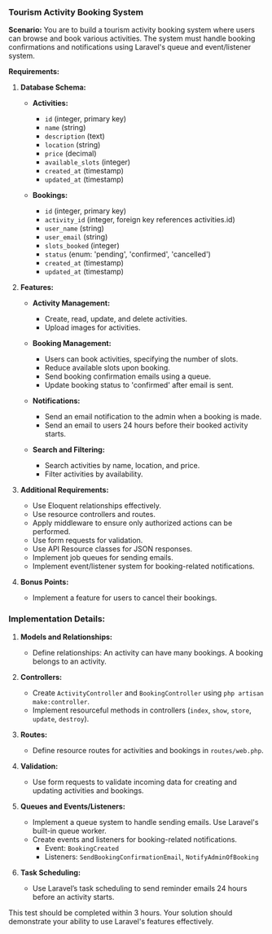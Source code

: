 ### Tourism Activity Booking System

**Scenario:**
You are to build a tourism activity booking system where users can browse and book various activities. The system must handle booking confirmations and notifications using Laravel's queue and event/listener system.

**Requirements:**

1. **Database Schema:**

   - **Activities:**
     - `id` (integer, primary key)
     - `name` (string)
     - `description` (text)
     - `location` (string)
     - `price` (decimal)
     - `available_slots` (integer)
     - `created_at` (timestamp)
     - `updated_at` (timestamp)
   
   - **Bookings:**
     - `id` (integer, primary key)
     - `activity_id` (integer, foreign key references activities.id)
     - `user_name` (string)
     - `user_email` (string)
     - `slots_booked` (integer)
     - `status` (enum: 'pending', 'confirmed', 'cancelled')
     - `created_at` (timestamp)
     - `updated_at` (timestamp)

2. **Features:**

   - **Activity Management:**
     - Create, read, update, and delete activities.
     - Upload images for activities.
   
   - **Booking Management:**
     - Users can book activities, specifying the number of slots.
     - Reduce available slots upon booking.
     - Send booking confirmation emails using a queue.
     - Update booking status to 'confirmed' after email is sent.
   
   - **Notifications:**
     - Send an email notification to the admin when a booking is made.
     - Send an email to users 24 hours before their booked activity starts.
   
   - **Search and Filtering:**
     - Search activities by name, location, and price.
     - Filter activities by availability.

3. **Additional Requirements:**

   - Use Eloquent relationships effectively.
   - Use resource controllers and routes.
   - Apply middleware to ensure only authorized actions can be performed.
   - Use form requests for validation.
   - Use API Resource classes for JSON responses.
   - Implement job queues for sending emails.
   - Implement event/listener system for booking-related notifications.

4. **Bonus Points:**

   - Implement a feature for users to cancel their bookings.

### Implementation Details:

1. **Models and Relationships:**
   - Define relationships: An activity can have many bookings. A booking belongs to an activity.

2. **Controllers:**
   - Create `ActivityController` and `BookingController` using `php artisan make:controller`.
   - Implement resourceful methods in controllers (`index`, `show`, `store`, `update`, `destroy`).

3. **Routes:**
   - Define resource routes for activities and bookings in `routes/web.php`.

4. **Validation:**
   - Use form requests to validate incoming data for creating and updating activities and bookings.

5. **Queues and Events/Listeners:**
   - Implement a queue system to handle sending emails. Use Laravel's built-in queue worker.
   - Create events and listeners for booking-related notifications.
     - Event: `BookingCreated`
     - Listeners: `SendBookingConfirmationEmail`, `NotifyAdminOfBooking`

6. **Task Scheduling:**
   - Use Laravel’s task scheduling to send reminder emails 24 hours before an activity starts.

This test should be completed within 3 hours. Your solution should demonstrate your ability to use Laravel's features effectively. 
